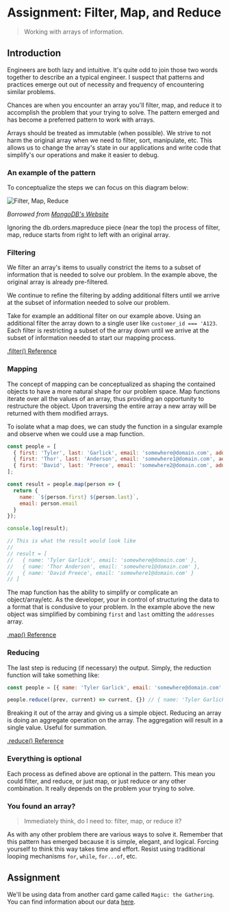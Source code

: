 # Assignment: Filter, Map, and Reduce

> Working with arrays of information.

## Introduction

Engineers are both lazy and intuitive.  It's quite odd to join those two words together to describe an a typical engineer.  I suspect that patterns and practices emerge out out of necessity and frequency of encountering similar problems.  
   
Chances are when you encounter an array you'll filter, map, and reduce it to accomplish the problem that your trying to solve.  The pattern emerged and has become a preferred pattern to work with arrays.  

Arrays should be treated as immutable (when possible). We strive to not harm the original array when we need to filter, sort, manipulate, etc. This allows us to change the array's state in our applications and write code that simplify's our operations and make it easier to debug.

### An example of the pattern

To conceptualize the steps we can focus on this diagram below: 

![Filter, Map, Reduce](https://docs.mongodb.com/manual/_images/map-reduce.png)

_Borrowed from [MongoDB's Website](https://docs.mongodb.com/manual/core/map-reduce/)_

Ignoring the db.orders.mapreduce piece (near the top) the process of filter, map, reduce starts from right to left with an original array.


### Filtering

We filter an array's items to usually constrict the items to a subset of information that is needed to solve our problem.  In the example above, the original array is already pre-filtered.
  
We continue to refine the filtering by adding additional filters until we arrive at the subset of information needed to solve our problem.

Take for example an additional filter on our example above.  Using an additional filter the array down to a single user like `customer_id === 'A123`.  Each filter is restricting a subset of the array down until we arrive at the subset of information needed to start our mapping process.

[.filter() Reference](https://developer.mozilla.org/en-US/docs/Web/JavaScript/Reference/Global_Objects/Array/filter)


### Mapping

The concept of mapping can be conceptualized as shaping the contained objects to have a more natural shape for our problem space.  Map functions iterate over all the values of an array, thus providing an opportunity to restructure the object.  Upon traversing the entire array a new array will be returned with them modified arrays.
 
To isolate what a map does, we can study the function in a singular example and observe when we could use a map function.
  
```js
const people = [
  { first: 'Tyler', last: 'Garlick', email: 'somewhere@domain.com', addresses: []},
  { first: 'Thor', last: 'Anderson', email: 'somewhere1@domain.com', addresses: []},
  { first: 'David', last: 'Preece', email: 'somewhere2@domain.com', addresses: []}
];

const result = people.map(person => {
  return {
    name: `${person.first} ${person.last}`,
    email: person.email
  }
});

console.log(result);

// This is what the result would look like
// 
// result = [
//   { name: 'Tyler Garlick', email: 'somewhere@domain.com' },
//   { name: 'Thor Anderson', email: 'somewhere1@domain.com' },
//   { name: 'David Preece', email: 'somewhere1@domain.com' }
// ]
```

The map function has the ability to simplify or complicate an object/array/etc. As the developer, your in control of structuring the data to a format that is condusive to your problem.  In the example above the new object was simplified by combining `first` and `last` omitting the `addresses` array.

[.map() Reference](https://developer.mozilla.org/en-US/docs/Web/JavaScript/Reference/Global_Objects/Array/map)

### Reducing

The last step is reducing (if necessary) the output.  Simply, the reduction function will take something like:

```js
const people = [{ name: 'Tyler Garlick', email: 'somewhere@domain.com' }];

people.reduce((prev, current) => current, {}) // { name: 'Tyler Garlick', email: 'somewhere@domain.com' }
```

Breaking it out of the array and giving us a simple object. Reducing an array is doing an aggregate operation on the array.  The aggregation will result in a single value.  Useful for summation.

[.reduce() Reference](https://developer.mozilla.org/en-US/docs/Web/JavaScript/Reference/Global_Objects/Array/Reduce)


### Everything is optional

Each process as defined above are optional in the pattern.  This mean you could filter, and reduce, or just map, or just reduce or any other combination.  It really depends on the problem your trying to solve.

### You found an array? 

> Immediately think, do I need to: filter, map, or reduce it?
 
As with any other problem there are various ways to solve it. Remember that this pattern has emerged because it is simple, elegant, and logical.  Forcing yourself to think this way takes time and effort.  Resist using traditional looping mechanisms `for`, `while`, `for...of`, etc.


## Assignment

We'll be using data from another card game called `Magic: the Gathering`.  You can find information about our data [here](https://mtgjson.com/documentation.html).

